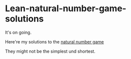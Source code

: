 # Lean-natural-number-game-solutions

It's on going.

Here're my solutions to the [natural number game](https://adam.math.hhu.de/#/g/leanprover-community/nng4) 

They might not be the simplest und shortest.

